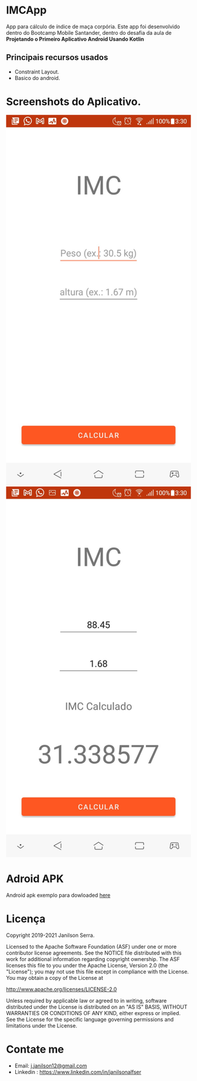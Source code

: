# IMCApp
App para cálculo de índice de maça corpória.
Este app foi desenvolvido dentro do Bootcamp Mobile Santander, dentro do desafia da aula de **Projetando o Primeiro Aplicativo Android Usando Kotlin**

## Principais recursos usados

 - Constraint Layout.
 - Basico do android.

# Screenshots do Aplicativo.

![Snapshot0](./screenshots/home.jpeg)
![Snapshot02](./screenshots/result.jpeg)

# Adroid APK
Android apk exemplo para dowloaded [here](./exemple/app-debug.apk)

# Licença

Copyright 2019-2021 Janilson Serra.

Licensed to the Apache Software Foundation (ASF) under one or more contributor
license agreements.  See the NOTICE file distributed with this work for
additional information regarding copyright ownership.  The ASF licenses this
file to you under the Apache License, Version 2.0 (the "License"); you may not
use this file except in compliance with the License.  You may obtain a copy of
the License at

http://www.apache.org/licenses/LICENSE-2.0

Unless required by applicable law or agreed to in writing, software
distributed under the License is distributed on an "AS IS" BASIS, WITHOUT
WARRANTIES OR CONDITIONS OF ANY KIND, either express or implied.  See the
License for the specific language governing permissions and limitations under
the License.

# Contate me

- Email: j.janilson12@gmail.com
- Linkedin : https://www.linkedin.com/in/janilsonalfser